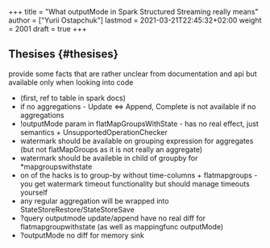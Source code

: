 +++
title = "What outputMode in Spark Structured Streaming really means"
author = ["Yurii Ostapchuk"]
lastmod = 2021-03-21T22:45:32+02:00
weight = 2001
draft = true
+++

## Thesises {#thesises}

provide some facts that are rather unclear from documentation and api but available only when looking into code

-   (first, ref to table in spark docs)
-   if no aggregations - Update <=> Append, Complete is not available if no aggregations
-   !outputMode param in flatMapGroupsWithState - has no real effect, just semantics + UnsupportedOperationChecker
-   watermark should be available on grouping expression for aggregates (but not flatMapGroups as it is not really an aggregate)
-   watermark should be availeble in child of groupby for \*mapgroupswithstate
-   on of the hacks is to group-by without time-columns + flatmapgroups - you get watermark timeout functionality but should manage timeouts yourself
-   any regular aggregation will be wrapped into StateStoreRestore/StateStoreSave
-   ?query outputmode update/append have no real diff for flatmapgroupwithstate (as well as mappingfunc outputMode)
-   ?outputMode no diff for memory sink

[//]: # "Exported with love from a post written in Org mode"
[//]: # "- https://github.com/kaushalmodi/ox-hugo"
